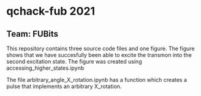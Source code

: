 # qchack-fub 2021
## Team: FUBits

This repository contains three source code files and one figure.
The figure shows that we have succesfully been able to excite the transmon into the second excitation state. The figure was created using accessing_higher_states.ipynb

The file arbitrary_angle_X_rotation.ipynb has a function which creates a pulse that implements an arbitrary X_rotation.
